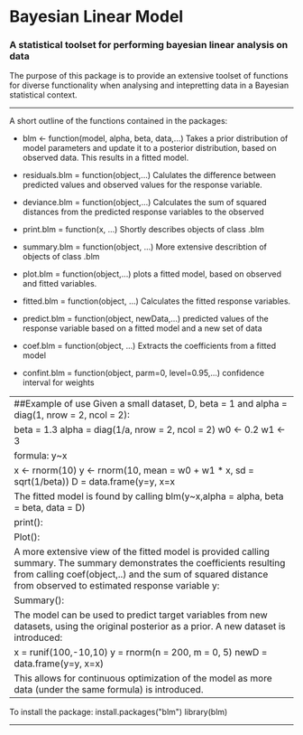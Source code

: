 Bayesian Linear Model
=====================

### A statistical toolset for performing bayesian linear analysis on data

The purpose of this package is to provide an extensive toolset of functions for diverse functionality when analysing and intepretting data in a Bayesian statistical context.

------------------------------------------------------------------------

A short outline of the functions contained in the packages:

-   blm &lt;- function(model, alpha, beta, data,...) Takes a prior distribution of model parameters and update it to a posterior distribution, based on observed data. This results in a fitted model.

-   residuals.blm = function(object,...) Calulates the difference between predicted values and observed values for the response variable.

-   deviance.blm = function(object,...) Calculates the sum of squared distances from the predicted response variables to the observed

-   print.blm = function(x, ...) Shortly describes objects of class .blm

-   summary.blm = function(object, ...) More extensive describtion of objects of class .blm

-   plot.blm = function(object,...) plots a fitted model, based on observed and fitted variables.

-   fitted.blm = function(object, ...) Calculates the fitted response variables.

-   predict.blm = function(object, newData,...) predicted values of the response variable based on a fitted model and a new set of data

-   coef.blm = function(object, ...) Extracts the coefficients from a fitted model

-   confint.blm = function(object, parm=0, level=0.95,...) confidence interval for weights

<table>
<colgroup>
<col width="100%" />
</colgroup>
<tbody>
<tr class="odd">
<td align="left">##Example of use Given a small dataset, D, beta = 1 and alpha = diag(1, nrow = 2, ncol = 2):</td>
</tr>
<tr class="even">
<td align="left">beta = 1.3 alpha = diag(1/a, nrow = 2, ncol = 2) w0 &lt;- 0.2 w1 &lt;- 3</td>
</tr>
<tr class="odd">
<td align="left">formula: y~x</td>
</tr>
<tr class="even">
<td align="left">x &lt;- rnorm(10) y &lt;- rnorm(10, mean = w0 + w1 * x, sd = sqrt(1/beta)) D = data.frame(y=y, x=x</td>
</tr>
<tr class="odd">
<td align="left">The fitted model is found by calling blm(y~x,alpha = alpha, beta = beta, data = D)</td>
</tr>
<tr class="even">
<td align="left">print():</td>
</tr>
<tr class="odd">
<td align="left">Plot():</td>
</tr>
<tr class="even">
<td align="left">A more extensive view of the fitted model is provided calling summary. The summary demonstrates the coefficients resulting from calling coef(object,..) and the sum of squared distance from observed to estimated response variable y:</td>
</tr>
<tr class="odd">
<td align="left">Summary():</td>
</tr>
<tr class="even">
<td align="left">The model can be used to predict target variables from new datasets, using the original posterior as a prior. A new dataset is introduced:</td>
</tr>
<tr class="odd">
<td align="left">x = runif(100,-10,10) y = rnorm(n = 200, m = 0, 5) newD = data.frame(y=y, x=x)</td>
</tr>
<tr class="even">
<td align="left">This allows for continuous optimization of the model as more data (under the same formula) is introduced.</td>
</tr>
</tbody>
</table>

To install the package: install.packages("blm") library(blm)

------------------------------------------------------------------------
